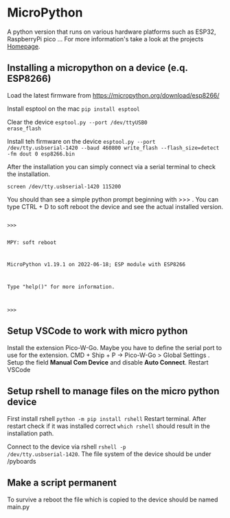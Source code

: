 # MicroPython

A python version that runs on various hardware platforms such as ESP32, RaspberryPi pico ... For more information's take a look at the projects [Homepage](https://micropython.org).

## Installing a micropython on a device (e.q. ESP8266)

Load the latest firmware from https://micropython.org/download/esp8266/

Install esptool on the mac <code>pip install esptool</code>

Clear the device <code>esptool.py --port /dev/ttyUSB0 erase_flash</code>

Install teh firmware on the device <code>esptool.py --port /dev/tty.usbserial-1420 --baud 460800 write_flash --flash_size=detect -fm dout 0 esp8266.bin</code>

After the installation you can simply connect via a serial terminal to check the installation.

<code>screen /dev/tty.usbserial-1420 115200</code>

You should than see a simple python prompt beginning with >>> . You can type CTRL + D to soft reboot the device and see the actual installed version.

<code>
>>>

MPY: soft reboot

MicroPython v1.19.1 on 2022-06-18; ESP module with ESP8266

Type "help()" for more information.

\>>>
</code>

## Setup VSCode to work with micro python

Install the extension Pico-W-Go. Maybe you have to define the serial port to use for the extension. CMD + Ship + P -> Pico-W-Go \> Global Settings . Setup the field <b>Manual Com Device</b> and disable <b>Auto Connect</b>. Restart VSCode

## Setup rshell to manage files on the micro python device

First install rshell <code>python -m pip install rshell</code> Restart terminal. After restart check if it was installed correct <code>which rshell</code> should result in the installation path.

Connect to the device via rshell <code>rshell -p /dev/tty.usbserial-1420</code>. The file system of the device should be under /pyboards

## Make a script permanent

To survive a reboot the file which is copied to the device should be named main.py